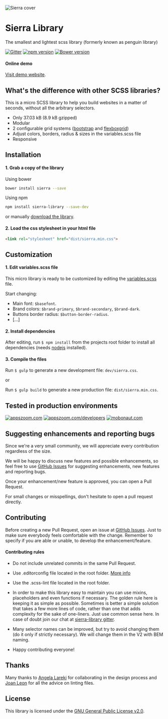 ![Sierra cover](http://sierra-library.github.io/img/github/github-cover.png)

Sierra Library
========================================

The smallest and lightest scss library (formerly known as penguin library)

[![Gitter](https://badges.gitter.im/Join%20Chat.svg)](https://gitter.im/sierra-library/sierra?utm_source=badge&utm_medium=badge&utm_campaign=pr-badge) [![npm version](https://badge.fury.io/js/sierra-library.svg)](https://badge.fury.io/js/sierra-library) [![Bower version](https://badge.fury.io/bo/sierra.svg)](https://badge.fury.io/bo/sierra)

#### Online demo

[Visit demo website](http://sierra-library.github.io/).


What's the difference with other SCSS libraries?
-----------

This is a micro SCSS library to help you build websites in a matter of seconds, without all the arbitrary selectors.

* Only 37.03 kB (8.9 kB gzipped)
* Modular
* 2 configurable grid systems ([bootstrap](http://getbootstrap.com/) and [flexboxgrid](http://flexboxgrid.com/))
* Adjust colors, borders, radius & sizes in the variables.scss file
* Responsive

Installation
-----------

#### 1. Grab a copy of the library

Using bower

```bash
bower install sierra --save
```


Using npm

```bash
npm install sierra-library --save-dev
```

or manually [download the library](https://github.com/sierra-library/sierra/archive/master.zip).

#### 2. Load the css stylesheet in your html file

```html
<link rel="stylesheet" href="dist/sierra.min.css">
```


Customization
-----------
#### 1. Edit variables.scss file
This micro library is ready to be customized by editing the [variables.scss](https://github.com/sierra-library/sierra/blob/master/src/_variables.scss) file.

Start changing:

- Main font: `$basefont`.
- Brand colors: `$brand-primary`,  `$brand-secondary`, `$brand-dark`.
- Buttons border radius: `$button-border-radius`.
- [...]

#### 2. Install dependencies
After editing, run `$ npm install` from the projects root folder to install all dependencies (needs [nodejs](https://nodejs.org/) installed).

#### 3. Compile the files
Run `$ gulp` to generate a new development file:  `dev/sierra.css`.

or

Run `$ gulp build` to generate a new production file:  `dist/sierra.min.css`.

Tested in production environments
-----------

[![appszoom.com][1]][2] [![appszoom.com/developers][3]][4] [![mobonaut.com][5]][6]

[1]: http://sierra-library.github.io/img/github/logo-appszoom-s.png
[2]: http://www.appszoom.com

[3]: http://sierra-library.github.io/img/github/logo-appszoom-developers-s.png
[4]: http://www.appszoom.com/developers

[5]: http://sierra-library.github.io/img/github/logo-mobonaut-s.png
[6]: http://www.mobonaut.com

Suggesting enhancements and reporting bugs
-----------
Since we're a very small community, we will appreciate every contribution   regardless of the size.

We will be happy to discuss new features and possible enhancements, so feel free to use [GitHub Issues](https://github.com/Sierra-Library/sierra/issues) for suggesting enhancements, new features and reporting bugs.

Once your enhancement/new feature is approved, you can open a Pull Request.

For small changes or misspellings, don't hesitate to open a pull request directly.

Contributing
-----------
Before creating a new Pull Request, open an issue at [GitHub Issues](https://github.com/Sierra-Library/sierra/issues). Just to make sure everybody feels comfortable with the change.
Remember to specify if you are able or unable, to develop the enhancement/feature.


#### Contributing rules
- Do not include unrelated commits in the same Pull Request.
- Use .editorconfig file located in the root folder. [More info](http://editorconfig.org/)
- Use the .scss-lint file located in the root folder.
- In order to make this library easy to maintain you can use mixins, placeholders and even functions if necessary. The golden rule here is keeping it as simple as possible. Sometimes is better a simple solution that takes a few more lines of code, rather than one that adds complexity for the sake of one-liners. Just use common sense here. In case of doubt join our chat at [sierra-library gitter](https://gitter.im/sierra-library/sierra).
- Many selector names can be improved, but try to avoid changing them (do it only if strictly necessary). We will change them in the V2 with BEM naming.


- Happy contributing everyone!

Thanks
-----------
Many thanks to [Angela Lareki](http://larekidesign.squarespace.com/) for collaborating in the design process and [Joan Leon](https://twitter.com/nucliweb) for all the advice on linting files.

License
-----------

This library is licensed under the [GNU General Public License v2.0](https://github.com/sierra-library/sierra/blob/master/LICENSE.md).
